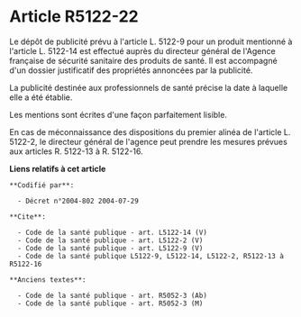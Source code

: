 # Article R5122-22

Le dépôt de publicité prévu à l'article L. 5122-9 pour un produit mentionné à l'article L. 5122-14 est effectué auprès du
directeur général de l'Agence française de sécurité sanitaire des produits de santé. Il est accompagné d'un dossier
justificatif des propriétés annoncées par la publicité.

La publicité destinée aux professionnels de santé précise la date à laquelle elle a été établie.

Les mentions sont écrites d'une façon parfaitement lisible.

En cas de méconnaissance des dispositions du premier alinéa de l'article L. 5122-2, le directeur général de l'agence peut
prendre les mesures prévues aux articles R. 5122-13 à R. 5122-16.

**Liens relatifs à cet article**

	**Codifié par**:

	  - Décret n°2004-802 2004-07-29

	**Cite**:

	  - Code de la santé publique - art. L5122-14 (V)
	  - Code de la santé publique - art. L5122-2 (V)
	  - Code de la santé publique - art. L5122-9 (V)
	  - Code de la santé publique L5122-9, L5122-14, L5122-2, R5122-13 à R5122-16

	**Anciens textes**:

	  - Code de la santé publique - art. R5052-3 (Ab)
	  - Code de la santé publique - art. R5052-3 (M)
